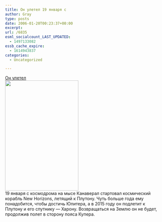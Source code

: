 ```yaml
---
title: Он улетел 19 января с
author: Gray
type: posts
date: 2006-01-20T00:23:37+00:00
excerpt:
url: /6835
esml_socialcount_LAST_UPDATED:
  - 1497133082
essb_cache_expire:
  - 1614943837
categories:
  - Uncategorized

---
```








<a href="http://www.jhuapl.edu/newscenter/pressreleases/2006/060119.asp" target="_blank">Он улетел</a>  
<img src="https://i1.wp.com/www.searchengines.ru/blog/images/06pd0103-s.jpg?resize=240%2C360" title="" width="240" height="360" border="0" data-recalc-dims="1" />  
19 января с космодрома на мысе Канаверал стартовал космический корабль New Horizons, летящий к Плутону. Чуть больше года ему понадобится, чтобы достичь Юпитера, а в 2015 году он подлетит к Плутону и его спутнику &#8212; Харону. Возвращаться на Землю он не будет, продолжив полет в сторону пояса Купера.